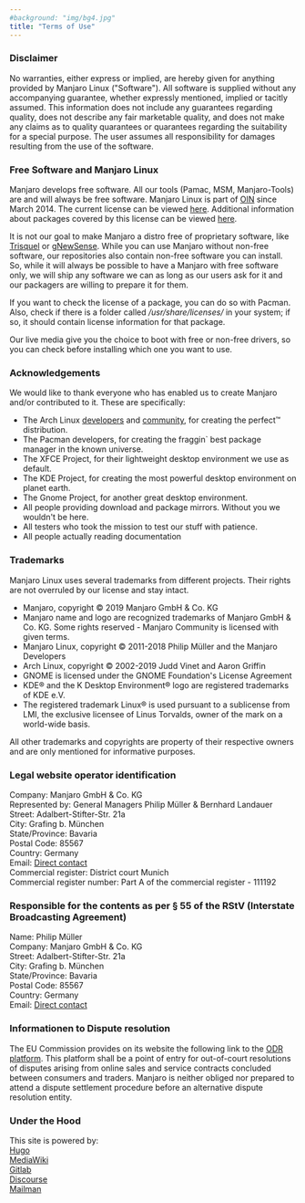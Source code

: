 ```yaml
---
#background: "img/bg4.jpg"
title: "Terms of Use"
---
```


### Disclaimer

No warranties, either express or implied, are hereby given for anything provided by Manjaro Linux ("Software"). All software is supplied without any accompanying guarantee, whether expressly mentioned, implied or tacitly assumed. This information does not include any guarantees regarding quality, does not describe any fair marketable quality, and does not make any claims as to quality quarantees or quarantees regarding the suitability for a special purpose. The user assumes all responsibility for damages resulting from the use of the software.

### Free Software and Manjaro Linux

Manjaro develops free software. All our tools (Pamac, MSM, Manjaro-Tools) are and will always be free software. Manjaro Linux is part of [OIN](http://www.openinventionnetwork.com/community-of-licensees/) since March 2014. The current license can be viewed [here](http://www.openinventionnetwork.com/joining-oin/oin-license-agreement/). Additional information about packages covered by this license can be viewed [here](http://www.openinventionnetwork.com/joining-oin/linux-system/).

It is not our goal to make Manjaro a distro free of proprietary software, like [Trisquel](http://trisquel.info/) or [gNewSense](http://www.gnewsense.org/). While you can use Manjaro without non-free software, our repositories also contain non-free software you can install. So, while it will always be possible to have a Manjaro with free software only, we will ship any software we can as long as our users ask for it and our packagers are willing to prepare it for them.

If you want to check the license of a package, you can do so with Pacman. Also, check if there is a folder called _/usr/share/licenses/_ in your system; if so, it should contain license information for that package.

Our live media give you the choice to boot with free or non-free drivers, so you can check before installing which one you want to use.

### Acknowledgements

We would like to thank everyone who has enabled us to create Manjaro and/or contributed to it. These are specifically:

* The Arch Linux [developers](http://www.archlinux.org/developers/) and [community](http://bbs.archlinux.org/), for creating the perfect™ distribution.
* The Pacman developers, for creating the fraggin` best package manager in the known universe.
* The XFCE Project, for their lightweight desktop environment we use as default.
* The KDE Project, for creating the most powerful desktop environment on planet earth.
* The Gnome Project, for another great desktop environment.
* All people providing download and package mirrors. Without you we wouldn't be here.
* All testers who took the mission to test our stuff with patience.
* All people actually reading documentation


### Trademarks

Manjaro Linux uses several trademarks from different projects. Their rights are not overruled by our license and stay intact.

* Manjaro, copyright © 2019 Manjaro GmbH & Co. KG
* Manjaro name and logo are recognized trademarks of Manjaro GmbH & Co. KG. Some rights reserved - Manjaro Community is licensed with given terms.
* Manjaro Linux, copyright © 2011-2018 Philip Müller and the Manjaro Developers
* Arch Linux, copyright © 2002-2019 Judd Vinet and Aaron Griffin
* GNOME is licensed under the GNOME Foundation's License Agreement
* KDE® and the K Desktop Environment® logo are registered trademarks of KDE e.V.
* The registered trademark Linux® is used pursuant to a sublicense from LMI, the exclusive licensee of Linus Torvalds, owner of the mark on a world-wide basis.

All other trademarks and copyrights are property of their respective owners and are only mentioned for informative purposes.

### Legal website operator identification

Company: Manjaro GmbH & Co. KG  
Represented by: General Managers Philip Müller & Bernhard Landauer  
Street: Adalbert-Stifter-Str. 21a  
City: Grafing b. München  
State/Province: Bavaria  
Postal Code: 85567  
Country: Germany  
Email: [Direct contact](mailto:management@manjaro.org)  
Commercial register: District court Munich  
Commercial register number: Part A of the commercial register - 111192  

### Responsible for the contents as per § 55 of the RStV (Interstate Broadcasting Agreement)

Name: Philip Müller  
Company: Manjaro GmbH & Co. KG  
Street: Adalbert-Stifter-Str. 21a  
City: Grafing b. München  
State/Province: Bavaria  
Postal Code: 85567  
Country: Germany  
Email: [Direct contact](mailto:content@manjaro.org)  

### Informationen to Dispute resolution

The EU Commission provides on its website the following link to the [ODR platform](http://ec.europa.eu/consumers/odr). This platform shall be a point of entry for out-of-court resolutions of disputes arising from online sales and service contracts concluded between consumers and traders. Manjaro is neither obliged nor prepared to attend a dispute settlement procedure before an alternative dispute resolution entity. 

### Under the Hood

This site is powered by:  
[Hugo](https://gohugo.io/)  
[MediaWiki](http://www.mediawiki.org)  
[Gitlab](https://www.gitlab.com/)  
[Discourse](https://www.discourse.org/)  
[Mailman](http://www.list.org/)  
